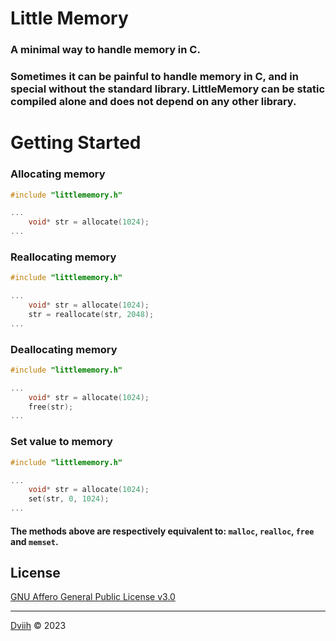 # Little Memory
### A minimal way to handle memory in C.

### Sometimes it can be painful to handle memory in C, and in special without the standard library. LittleMemory can be static compiled alone and does not depend on any other library.

# Getting Started

### Allocating memory

```c
#include "littlememory.h"

...
    void* str = allocate(1024);
...
```

### Reallocating memory

```c
#include "littlememory.h"

...
    void* str = allocate(1024);
    str = reallocate(str, 2048);
...
```

### Deallocating memory

```c
#include "littlememory.h"

...
    void* str = allocate(1024);
    free(str);
...
```

### Set value to memory

```c
#include "littlememory.h"

...
    void* str = allocate(1024);
    set(str, 0, 1024);
...
```

#### The methods above are respectively equivalent to: `malloc`, `realloc`, `free` and `memset`.


## License
[GNU Affero General Public License v3.0](https://github.com/Dviih/LittleMemory/blob/master/LICENSE)

---
[Dviih](@Dviih) © 2023
